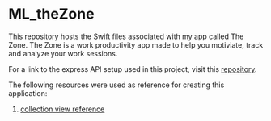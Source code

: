 # ML_theZone

This repository hosts the Swift files associated with my app called The Zone.  The Zone is a work productivity app made to help you motiviate, track and analyze your work sessions. 

For a link to the express API setup used in this project, visit this [repository](https://github.com/evapphilips/QH_theZoneApi). 

The following resources were used as reference for creating this application:
1. [collection view reference](https://stackoverflow.com/questions/35045155/how-to-create-a-centered-uicollectionview-like-in-spotifys-player)

